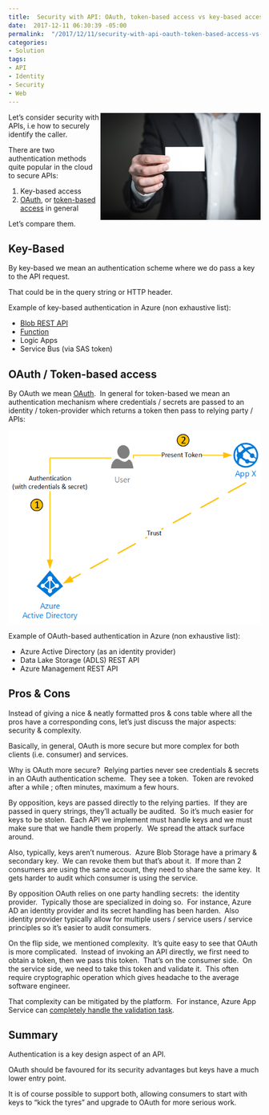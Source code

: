 ```yaml
---
title:  Security with API: OAuth, token-based access vs key-based access
date:  2017-12-11 06:30:39 -05:00
permalink:  "/2017/12/11/security-with-api-oauth-token-based-access-vs-key-based-access/"
categories:
- Solution
tags:
- API
- Identity
- Security
- Web
---
```

<a href="assets/2017/12/security-with-api-oauth-token-based-access-vs-key-based-access/pexels-photo-3265691.jpg"><img style="border:0 currentcolor;float:right;display:inline;background-image:none;" title="pexels-photo-326569[1]" src="assets/2017/12/security-with-api-oauth-token-based-access-vs-key-based-access/pexels-photo-3265691_thumb.jpg" alt="pexels-photo-326569[1]" width="320" height="213" align="right" border="0" /></a>Let’s consider security with APIs, i.e how to securely identify the caller.

There are two authentication methods quite popular in the cloud to secure APIs:
<ol>
 	<li>Key-based access</li>
 	<li><a href="https://en.wikipedia.org/wiki/OAuth" target="_blank" rel="noopener">OAuth</a>, or <a href="https://en.wikipedia.org/wiki/Access_token" target="_blank" rel="noopener">token-based access</a> in general</li>
</ol>
Let’s compare them.
<h2>Key-Based</h2>
By key-based we mean an authentication scheme where we do pass a key to the API request.

That could be in the query string or HTTP header.

Example of key-based authentication in Azure (non exhaustive list):
<ul>
 	<li><a href="https://docs.microsoft.com/en-us/azure/storage/common/storage-rest-api-auth" target="_blank" rel="noopener">Blob REST API</a></li>
 	<li><a href="https://vincentlauzon.com/2017/12/04/azure-functions-http-authorization-levels/" target="_blank" rel="noopener">Function</a></li>
 	<li>Logic Apps</li>
 	<li>Service Bus (via SAS token)</li>
</ul>
<h2>OAuth / Token-based access</h2>
By OAuth we mean <a href="https://en.wikipedia.org/wiki/OAuth" target="_blank" rel="noopener">OAuth</a>.  In general for token-based we mean an authentication mechanism where credentials / secrets are passed to an identity / token-provider which returns a token then pass to relying party / APIs:

<a href="assets/2017/12/security-with-api-oauth-token-based-access-vs-key-based-access/image3.png"><img style="border:0 currentcolor;margin-right:auto;margin-left:auto;float:none;display:block;background-image:none;" title="image" src="assets/2017/12/security-with-api-oauth-token-based-access-vs-key-based-access/image_thumb3.png" alt="image" border="0" /></a>

Example of OAuth-based authentication in Azure (non exhaustive list):
<ul>
 	<li>Azure Active Directory (as an identity provider)</li>
 	<li>Data Lake Storage (ADLS) REST API</li>
 	<li>Azure Management REST API</li>
</ul>
<h2>Pros &amp; Cons</h2>
Instead of giving a nice &amp; neatly formatted pros &amp; cons table where all the pros have a corresponding cons, let’s just discuss the major aspects:  security &amp; complexity.

Basically, in general, OAuth is more secure but more complex for both clients (i.e. consumer) and services.

Why is OAuth more secure?  Relying parties never see credentials &amp; secrets in an OAuth authentication scheme.  They see a token.  Token are revoked after a while ; often minutes, maximum a few hours.

By opposition, keys are passed directly to the relying parties.  If they are passed in query strings, they’ll actually be audited.  So it’s much easier for keys to be stolen.  Each API we implement must handle keys and we must make sure that we handle them properly.  We spread the attack surface around.

Also, typically, keys aren’t numerous.  Azure Blob Storage have a primary &amp; secondary key.  We can revoke them but that’s about it.  If more than 2 consumers are using the same account, they need to share the same key.  It gets harder to audit which consumer is using the service.

By opposition OAuth relies on one party handling secrets:  the identity provider.  Typically those are specialized in doing so.  For instance, Azure AD an identity provider and its secret handling has been harden.  Also identity provider typically allow for multiple users / service users / service principles so it’s easier to audit consumers.

On the flip side, we mentioned complexity.  It’s quite easy to see that OAuth is more complicated.  Instead of invoking an API directly, we first need to obtain a token, then we pass this token.  That’s on the consumer side.  On the service side, we need to take this token and validate it.  This often require cryptographic operation which gives headache to the average software engineer.

That complexity can be mitigated by the platform.  For instance, Azure App Service can <a href="https://vincentlauzon.com/2016/03/11/securing-rest-api-using-azure-active-directory/" target="_blank" rel="noopener">completely handle the validation task</a>.
<h2>Summary</h2>
Authentication is a key design aspect of an API.

OAuth should be favoured for its security advantages but keys have a much lower entry point.

It is of course possible to support both, allowing consumers to start with keys to “kick the tyres” and upgrade to OAuth for more serious work.